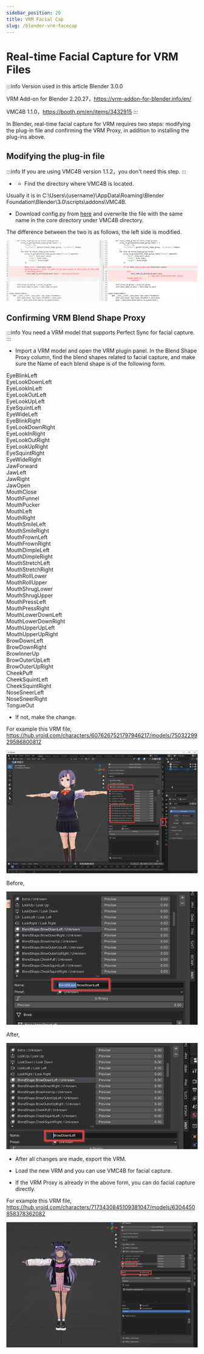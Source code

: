 ```yaml
---
sidebar_position: 20
title: VRM Facial Cap
slug: /blender-vrm-facecap
---
```


# Real-time Facial Capture for VRM Files

:::info Version used in this article
Blender 3.0.0

VRM Add-on for Blender 2.20.27，https://vrm-addon-for-blender.info/en/

VMC4B 1.1.0，https://booth.pm/en/items/3432915
:::

In Blender, real-time facial capture for VRM requires two steps: modifying the plug-in file and confirming the VRM Proxy, in addition to installing the plug-ins above.

## Modifying the plug-in file

:::info
If you are using VMC4B version 1.1.2，you don't need this step.
:::

- - Find the directory where VMC4B is located.

Usually it is in C:\Users\\{username}\AppData\Roaming\Blender Foundation\Blender\3.0\scripts\addons\VMC4B.

- Download config.py from [here](https://kilimanjaro.dollarsmocap.com/config.py) and overwrite the file with the same name in the core directory under VMC4B directory.

The difference between the two is as follows, the left side is modified.

![](../../img/2024_01_23_10_07_00-config.py.png)

## Confirming VRM Blend Shape Proxy

:::info
You need a VRM model that supports Perfect Sync for facial capture.
:::

- Import a VRM model and open the VRM plugin panel. In the Blend Shape Proxy column, find the blend shapes related to facial capture, and make sure the Name of each blend shape is of the following form.

EyeBlinkLeft  
EyeLookDownLeft  
EyeLookInLeft  
EyeLookOutLeft  
EyeLookUpLeft  
EyeSquintLeft  
EyeWideLeft  
EyeBlinkRight  
EyeLookDownRight  
EyeLookInRight  
EyeLookOutRight  
EyeLookUpRight  
EyeSquintRight  
EyeWideRight  
JawForward  
JawLeft  
JawRight  
JawOpen  
MouthClose  
MouthFunnel  
MouthPucker  
MouthLeft  
MouthRight  
MouthSmileLeft  
MouthSmileRight  
MouthFrownLeft  
MouthFrownRight  
MouthDimpleLeft  
MouthDimpleRight  
MouthStretchLeft  
MouthStretchRight  
MouthRollLower  
MouthRollUpper  
MouthShrugLower  
MouthShrugUpper  
MouthPressLeft  
MouthPressRight  
MouthLowerDownLeft  
MouthLowerDownRight  
MouthUpperUpLeft  
MouthUpperUpRight  
BrowDownLeft  
BrowDownRight  
BrowInnerUp  
BrowOuterUpLeft  
BrowOuterUpRight  
CheekPuff  
CheekSquintLeft  
CheekSquintRight  
NoseSneerLeft  
NoseSneerRight  
TongueOut  

- If not, make the change.

For example this VRM file, https://hub.vroid.com/characters/6076267521797946217/models/7503229929586800812

![](../../img/2024_01_23_10_36_19-Blender.png)

Before,

![](../../img/2024_01_23_10_44_00-Blender.png)

After,

![](../../img/2024_01_23_10_44_14-Blender.png)

- After all changes are made, export the VRM.

- Load the new VRM and you can use VMC4B for facial capture.

- If the VRM Proxy is already in the above form, you can do facial capture directly.

For example this VRM file, https://hub.vroid.com/characters/7173430845109381047/models/6304450858378362082

![](../../img/2024_01_23_12_58_02-Blender.png)